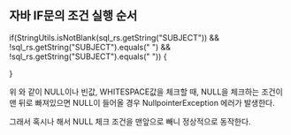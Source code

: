 ## 자바 IF문의 조건 실행 순서

if(StringUtils.isNotBlank(sql_rs.getString("SUBJECT")) && !sql_rs.getString("SUBJECT").equals("&nbsp;") && !sql_rs.getString("SUBJECT").equals(" ")) { 

}

위 와 같이 NULL이나 빈값, WHITESPACE값을 체크할 때, NULL을 체크하는 조건이 맨 뒤로 빠져있으면 NULL이 들어올 경우 NullpointerException 에러가 발생한다.

그래서 혹시나 해서 NULL 체크 조건을 맨앞으로 빼니 정상적으로 동작한다.
